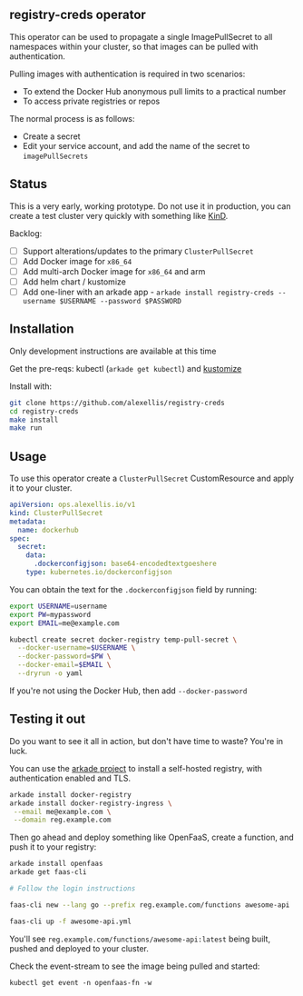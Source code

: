 ## registry-creds operator

This operator can be used to propagate a single ImagePullSecret to all namespaces within your cluster, so that images can be pulled with authentication.

Pulling images with authentication is required in two scenarios:
* To extend the Docker Hub anonymous pull limits to a practical number
* To access private registries or repos

The normal process is as follows:

* Create a secret
* Edit your service account, and add the name of the secret to `imagePullSecrets`

## Status

This is a very early, working prototype. Do not use it in production, you can create a test cluster very quickly with something like [KinD](https://kind.sigs.k8s.io/docs/user/quick-start/).

Backlog:
- [ ] Support alterations/updates to the primary `ClusterPullSecret`
- [ ] Add Docker image for `x86_64`
- [ ] Add multi-arch Docker image for `x86_64` and arm
- [ ] Add helm chart / kustomize
- [ ] Add one-liner with an arkade app - `arkade install registry-creds --username $USERNAME --password $PASSWORD`

## Installation

Only development instructions are available at this time

Get the pre-reqs: kubectl (`arkade get kubectl`) and [kustomize](https://github.com/kubernetes-sigs/kustomize/releases/tag/kustomize%2Fv3.5.4)

Install with:

```bash
git clone https://github.com/alexellis/registry-creds
cd registry-creds
make install
make run
```

## Usage

To use this operator create a `ClusterPullSecret` CustomResource and apply it to your cluster.

```yaml
apiVersion: ops.alexellis.io/v1
kind: ClusterPullSecret
metadata:
  name: dockerhub
spec:
  secret:
    data:
      .dockerconfigjson: base64-encodedtextgoeshere
    type: kubernetes.io/dockerconfigjson
```

You can obtain the text for the `.dockerconfigjson` field by running:

```bash
export USERNAME=username
export PW=mypassword
export EMAIL=me@example.com

kubectl create secret docker-registry temp-pull-secret \
  --docker-username=$USERNAME \
  --docker-password=$PW \
  --docker-email=$EMAIL \
  --dryrun -o yaml
```

If you're not using the Docker Hub, then add `--docker-password`

## Testing it out

Do you want to see it all in action, but don't have time to waste? You're in luck.

You can use the [arkade project](https://get-arkade.dev) to install a self-hosted registry, with authentication enabled and TLS.

```bash
arkade install docker-registry
arkade install docker-registry-ingress \
 --email me@example.com \
 --domain reg.example.com
```

Then go ahead and deploy something like OpenFaaS, create a function, and push it to your registry:

```bash
arkade install openfaas
arkade get faas-cli

# Follow the login instructions

faas-cli new --lang go --prefix reg.example.com/functions awesome-api

faas-cli up -f awesome-api.yml
```

You'll see `reg.example.com/functions/awesome-api:latest` being built, pushed and deployed to your cluster.

Check the event-stream to see the image being pulled and started:

```
kubectl get event -n openfaas-fn -w
```
